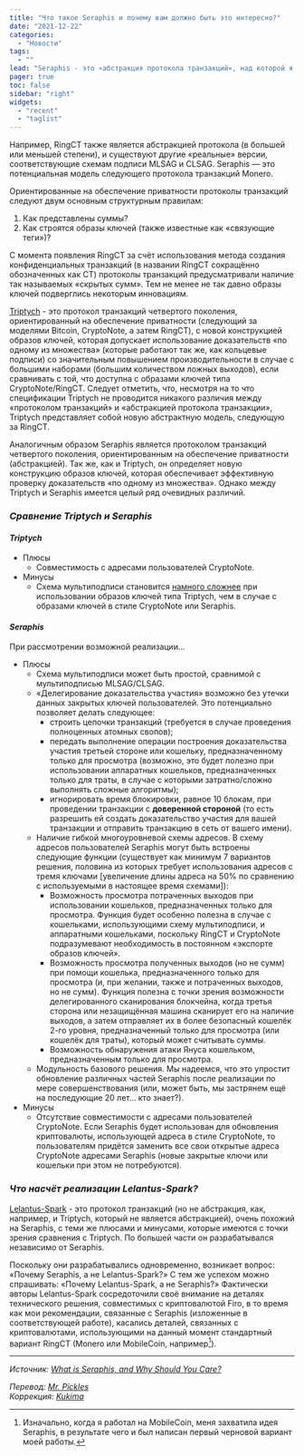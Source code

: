 ```yaml
---
title: "Что такое Seraphis и почему вам должно быть это интересно?"
date: "2021-12-22"
categories:
  - "Новости"
tags:
  - ""
lead: "Seraphis - это «абстракция протокола транзакций», над которой я работал (находящийся в работе черновик доступен по этой [ссылке](https://github.com/UkoeHB/Seraphis)). Будучи «абстракцией», Seraphis определяет правила, согласно которым вы можете разработать реальный (ориентированный на обеспечение приватности) протокол транзакций, не указывая при этом конкретных алгоритмов."
pager: true
toc: false
sidebar: "right"
widgets:
  - "recent"
  - "taglist"
---
```


Например, RingCT также является абстракцией протокола (в большей или меньшей степени), и существуют другие «реальные» версии, соответствующие схемам подписи MLSAG и CLSAG. Seraphis — это потенциальная модель следующего протокола транзакций Monero.

Ориентированные на обеспечение приватности протоколы транзакций следуют двум основным структурным правилам:
1. Как представлены суммы?
2. Как строятся образы ключей (также известные как «связующие теги»)?

С момента появления RingCT за счёт использования метода создания конфиденциальных транзакций (в названии RingCT сокращённо обозначенных как CT) протоколы транзакций предусматривали наличие так называемых «скрытых сумм». Тем не менее не так давно образы ключей подверглись некоторым инновациям.

[Triptych](https://eprint.iacr.org/2020/018) - это протокол транзакций четвертого поколения, ориентированный на обеспечение приватности (следующий за моделями Bitcoin, CryptoNote, а затем RingCT), с новой конструкцией образов ключей, которая допускает использование доказательств «по одному из множества» (которые работают так же, как кольцевые подписи) со значительным повышением производительности в случае с большими наборами (большим количеством ложных выходов), если сравнивать с той, что доступна с образами ключей типа CryptoNote/RingCT. Следует отметить, что, несмотря на то что спецификации Triptych не проводится никакого различия между «протоколом транзакций» и «абстракцией протокола транзакции», Triptych представляет собой новую абстрактную модель, следующую за RingCT.

Аналогичным образом Seraphis является протоколом транзакций четвертого поколения, ориентированным на обеспечение приватности (абстракцией). Так же, как и Triptych, он определяет новую конструкцию образов ключей, которая обеспечивает эффективную проверку доказательств «по одному из множества». Однако между Triptych и Seraphis имеется целый ряд очевидных различий.

### _Сравнение Triptych и Seraphis_

#### _Triptych_
- Плюсы
    - Совместимость с адресами пользователей CryptoNote.
- Минусы
    - Схема мультиподписи становится [намного сложнее](https://github.com/cypherstack/triptych-multisig) при использовании образов ключей типа Triptych, чем в случае с образами ключей в стиле CryptoNote или Seraphis.

#### _Seraphis_

При рассмотрении возможной реализации…

- Плюсы
    - Схема мультиподписи может быть простой, сравнимой с мультиподписью MLSAG/CLSAG.
    - «Делегирование доказательства участия» возможно без утечки данных закрытых ключей пользователей. Это потенциально позволяет делать следующее:
        - строить цепочки транзакций (требуется в случае проведения полноценных атомных свопов);
        - передать выполнение операции построения доказательства участия третьей стороне или кошельку, предназначенному только для просмотра (возможно, это будет полезно при использовании аппаратных кошельков, предназначенных только для траты, в случае с которыми затратно/сложно выполнять сложные алгоритмы);
        - игнорировать время блокировки, равное 10 блокам, при проведении транзакции с **доверенной стороной** (то есть разрешить ей создать доказательство участия для вашей транзакции и отправить транзакцию в сеть от вашего имени).
    - Наличие гибкой многоуровневой схемы адресов. В схему адресов пользователей Seraphis могут быть встроены следующие функции (существует как минимум 7 вариантов решения, половина из которых требует использования адресов с тремя ключами [увеличение длины адреса на 50% по сравнению с используемыми в настоящее время схемами]):
        - Возможность просмотра потраченных выходов при использовании кошельков, предназначенных только для просмотра. Функция будет особенно полезна в случае с кошельками, использующими схему мультиподписи, и аппаратными кошельками, поскольку RingCT и CryptoNote подразумевают необходимость в постоянном «экспорте образов ключей».
        - Возможность просмотра полученных выходов (но не сумм) при помощи кошелька, предназначенного только для просмотра (и, при желании, также и потраченных выходов, но не сумм). Функция полезна с точки зрения возможности делегированного сканирования блокчейна, когда третья сторона или незащищённая машина сканирует его на наличие выходов, а затем отправляет их в более безопасный кошелёк 2-го уровня, предназначенный только для просмотра (или кошелёк для траты), который может считывать суммы.
        - Возможность обнаружения атаки Януса кошельком, предназначенным только для просмотра.
    - Модульность базового решения. Мы надеемся, что это упростит обновление различных частей Seraphis после реализации по мере совершенствования (или, может быть, мы застрянем ещё на последующие 20 лет… кто знает?).
- Минусы
    - Отсутствие совместимости с адресами пользователей CryptoNote. Если Seraphis будет использован для обновления криптовалюты, использующей адреса в стиле CryptoNote, то пользователям придётся заменить все свои открытые адреса CryptoNote адресами Seraphis (новые закрытые ключи или кошельки при этом не потребуются).

### _Что насчёт реализации Lelantus-Spark?_

[Lelantus-Spark](https://eprint.iacr.org/2021/1173) - это протокол транзакций (но не абстракция, как, например, и Triptych, который не является абстракцией), очень похожий на Seraphis, с теми же плюсами и минусами, которые имеются с точки зрения сравнения с Triptych. По большей части он разрабатывался независимо от Seraphis.

Поскольку они разрабатывались одновременно, возникает вопрос: «Почему Seraphis, а не Lelantus-Spark?» С тем же успехом можно спрашивать: «Почему Lelantus-Spark, а не Seraphis?» Фактически авторы Lelantus-Spark сосредоточили своё внимание на деталях технического решения, совместимых с криптовалютой Firo, в то время как мои рекомендации, связанные с Seraphis (изложенные в соответствующей работе), касались деталей, связанных с криптовалютами, использующими на данный момент стандартный вариант RingCT (Monero или MobileCoin, например[^mobilecoin-footnote]).

[^mobilecoin-footnote]: Изначально, когда я работал на MobileCoin, меня захватила идея Seraphis, в результате чего и был написан первый черновой вариант моей работы.

---

_Источник: [What is Seraphis, and Why Should You Care?](https://www.getmonero.org/2021/12/22/what-is-seraphis.html)_

_Перевод: [Mr. Pickles](https://t.me/v1docq47)_  
_Коррекция: [Kukima](https://t.me/Kukima)_
